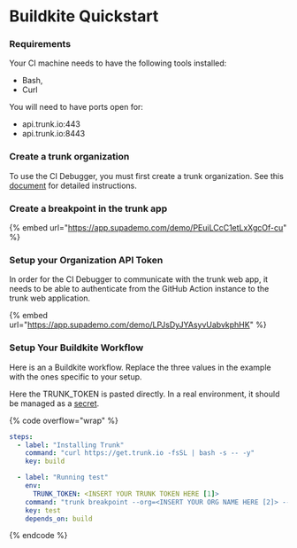 # Buildkite Quickstart

### Requirements

Your CI machine needs to have the following tools installed:

- Bash,
- Curl

You will need to have ports open for:

- api.trunk.io:443
- api.trunk.io:8443

### Create a trunk organization

To use the CI Debugger, you must first create a trunk organization. See this [document](broken-reference) for detailed instructions.

### Create a breakpoint in the trunk app

{% embed url="https://app.supademo.com/demo/PEuiLCcC1etLxXgcOf-cu" %}

### Setup your Organization API Token

In order for the CI Debugger to communicate with the trunk web app, it needs to be able to authenticate from the GitHub Action instance to the trunk web application.

{% embed url="https://app.supademo.com/demo/LPJsDyJYAsyvUabvkphHK" %}

### Setup Your Buildkite Workflow

Here is an a Buildkite workflow. Replace the three values in the example with the ones specific to your setup.

Here the TRUNK_TOKEN is pasted directly. In a real environment, it should be managed as a [secret](https://buildkite.com/docs/pipelines/secrets).

{% code overflow="wrap" %}

```yaml
steps:
  - label: "Installing Trunk"
    command: "curl https://get.trunk.io -fsSL | bash -s -- -y"
    key: build

  - label: "Running test"
    env:
      TRUNK_TOKEN: <INSERT YOUR TRUNK TOKEN HERE [1]>
    command: "trunk breakpoint --org=<INSERT YOUR ORG NAME HERE [2]> --id=<Breakpoint Name [3]> -- /bin/false"
    key: test
    depends_on: build
```

{% endcode %}
